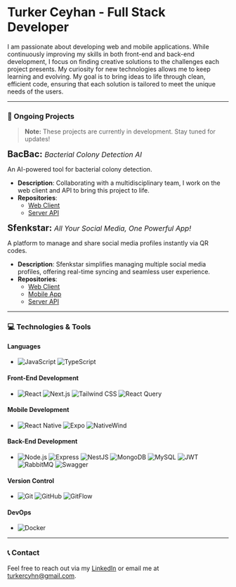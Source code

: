 # Turker Ceyhan - Full Stack Developer

I am passionate about developing web and mobile applications. While continuously improving my skills in both front-end and back-end development, I focus on finding creative solutions to the challenges each project presents. My curiosity for new technologies allows me to keep learning and evolving. My goal is to bring ideas to life through clean, efficient code, ensuring that each solution is tailored to meet the unique needs of the users.

---

### 🚧 Ongoing Projects

> **Note:** These projects are currently in development. Stay tuned for updates!

<span style="font-size: 20px; font-weight: bold;">BacBac: </span> <span style="font-size: 16px; font-style:italic;">Bacterial Colony Detection AI</span>

An AI-powered tool for bacterial colony detection.

- **Description**: Collaborating with a multidisciplinary team, I work on the web client and API to bring this project to life.
- **Repositories**:
  - [Web Client](#)
  - [Server API](#)

<span style="font-size: 20px; font-weight: bold;">Sfenkstar: </span> <span style="font-size: 16px; font-style:italic;">All Your Social Media, One Powerful App!</span>

A platform to manage and share social media profiles instantly via QR codes.

- **Description**: Sfenkstar simplifies managing multiple social media profiles, offering real-time syncing and seamless user experience.
- **Repositories**:
  - [Web Client](#)
  - [Mobile App](#)
  - [Server API](#)

---

### 💻 Technologies & Tools

#### **Languages**

- ![JavaScript](https://img.shields.io/badge/-JavaScript-F7DF1E?logo=javascript&logoColor=black&style=flat-square)
  ![TypeScript](https://img.shields.io/badge/-TypeScript-3178C6?logo=typescript&logoColor=white&style=flat-square)

#### **Front-End Development**

- ![React](https://img.shields.io/badge/-React-61DAFB?logo=react&logoColor=white&style=flat-square)
  ![Next.js](https://img.shields.io/badge/-Next.js-000000?logo=next.js&logoColor=white&style=flat-square)
  ![Tailwind CSS](https://img.shields.io/badge/-Tailwind_CSS-38B2AC?logo=tailwind-css&logoColor=white&style=flat-square)
  ![React Query](https://img.shields.io/badge/-React_Query-FF4154?logo=react-query&logoColor=white&style=flat-square)

#### **Mobile Development**

- ![React Native](https://img.shields.io/badge/-React_Native-61DAFB?logo=react&logoColor=white&style=flat-square)
  ![Expo](https://img.shields.io/badge/-Expo-000020?logo=expo&logoColor=white&style=flat-square)
  ![NativeWind](https://img.shields.io/badge/-NativeWind-38B2AC?logo=tailwind-css&logoColor=white&style=flat-square)

#### **Back-End Development**

- ![Node.js](https://img.shields.io/badge/-Node.js-339933?logo=node.js&logoColor=white&style=flat-square)
  ![Express](https://img.shields.io/badge/-Express-000000?logo=express&logoColor=white&style=flat-square)
  ![NestJS](https://img.shields.io/badge/-NestJS-E0234E?logo=nestjs&logoColor=white&style=flat-square)
  ![MongoDB](https://img.shields.io/badge/-MongoDB-47A248?logo=mongodb&logoColor=white&style=flat-square)
  ![MySQL](https://img.shields.io/badge/-MySQL-4479A1?logo=mysql&logoColor=white&style=flat-square)
  ![JWT](https://img.shields.io/badge/-JWT-000000?logo=json-web-tokens&logoColor=white&style=flat-square)
  ![RabbitMQ](https://img.shields.io/badge/-RabbitMQ-FF6600?logo=rabbitmq&logoColor=white&style=flat-square)
  ![Swagger](https://img.shields.io/badge/-Swagger-85EA2D?logo=swagger&logoColor=black&style=flat-square)

#### **Version Control**

- ![Git](https://img.shields.io/badge/-Git-F05032?logo=git&logoColor=white&style=flat-square)
  ![GitHub](https://img.shields.io/badge/-GitHub-181717?logo=github&logoColor=white&style=flat-square)
  ![GitFlow](https://img.shields.io/badge/-GitFlow-29ABE2?logo=git&logoColor=white&style=flat-square)

#### **DevOps**

- ![Docker](https://img.shields.io/badge/-Docker-2496ED?logo=docker&logoColor=white&style=flat-square)

---

### 📞 Contact

Feel free to reach out via my [LinkedIn](https://www.linkedin.com/in/turkerceyhan/) or email me at [turkercyhn@gmail.com](mailto:turkercyhn@gmail.com).
